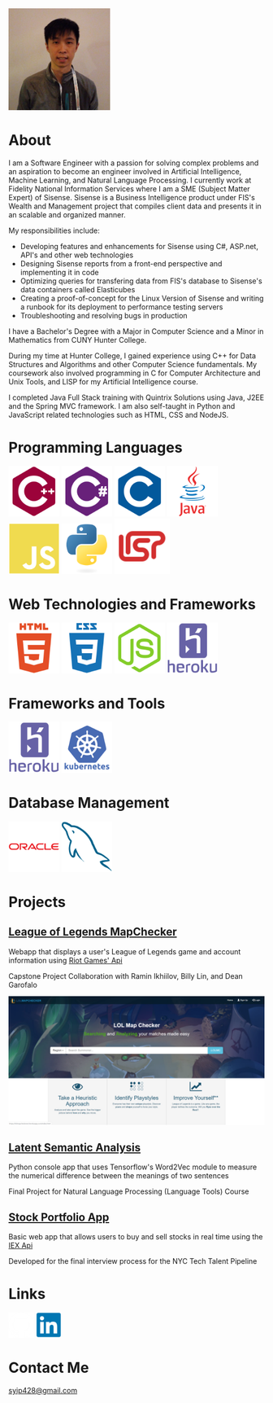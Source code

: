 <img src="/images/pfp.png" width="200" height="200">

# About

I am a Software Engineer with a passion for solving complex problems and an aspiration to become an engineer involved in Artificial Intelligence, Machine Learning, and Natural Language Processing. I currently work at Fidelity National Information Services where I am a SME (Subject Matter Expert) of Sisense. Sisense is a Business Intelligence product under FIS's Wealth and Management project that compiles client data and presents it in an scalable and organized manner. 

My responsibilities include:
- Developing features and enhancements for Sisense using C#, ASP.net, API's and other web technologies
- Designing Sisense reports from a front-end perspective and implementing it in code
- Optimizing queries for transfering data from FIS's database to Sisense's data containers called Elasticubes
- Creating a proof-of-concept for the Linux Version of Sisense and writing a runbook for its deployment to performance testing servers
- Troubleshooting and resolving bugs in production


I have a Bachelor's Degree with a Major in Computer Science and a Minor in Mathematics from CUNY Hunter College.

During my time at Hunter College, I gained experience using C++ for Data Structures and Algorithms and other Computer Science fundamentals.
My coursework also involved programming in C for Computer Architecture and Unix Tools, and LISP for my Artificial Intelligence course. 

I completed Java Full Stack training with Quintrix Solutions using Java, J2EE and the Spring MVC framework.
I am also self-taught in Python and JavaScript related technologies such as HTML, CSS and NodeJS.


# Programming Languages

<img src="/images/icons/cplusplus-plain.svg" width="100" height="100">
<img src="/images/icons/csharp-plain.svg" width="100" height="100">
<img src="/images/icons/c-plain.svg" width="100" height="100">
<img src="/images/icons/java-original-wordmark.svg" width="100" height="100">
<img src="/images/icons/javascript-plain.svg" width="100" height="100">
<img src="/images/icons/python-original.svg" width="100" height="100">
<img src="/images/icons/lisp.png" width="110" height="110">


# Web Technologies and Frameworks

<img src="/images/icons/html5-plain-wordmark.svg" width="100" height="100">
<img src="/images/icons/css3-plain-wordmark.svg" width="100" height="100">
<img src="/images/icons/nodejs-plain.svg" width="100" height="100">
<img src="/images/icons/heroku-plain-wordmark.svg" width="100" height="100">

# Frameworks and Tools

<img src="/images/icons/heroku-plain-wordmark.svg" width="100" height="100">
<img src="/images/icons/kubernetes-plain-wordmark.svg" width="100" height="100">

# Database Management

<img src="/images/icons/oracle-original.svg" width="100" height="100">
<img src="/images/icons/mysql-plain.svg" width="100" height="100">


# Projects

## [League of Legends MapChecker](./lolmc.md)

Webapp that displays a user's League of Legends game and account information using [Riot Games' Api](https://developer.riotgames.com/)

Capstone Project Collaboration with Ramin Ikhiilov, Billy Lin, and Dean Garofalo

![LoLMC example image](/images/lolmclanding.png)


## [Latent Semantic Analysis](./lsa.md)

Python console app that uses Tensorflow's Word2Vec module to measure the numerical difference between the meanings of two sentences

Final Project for Natural Language Processing (Language Tools) Course


## [Stock Portfolio App](./stockport.md)

Basic web app that allows users to buy and sell stocks in real time using the [IEX Api](https://iexcloud.io/docs/api/)

Developed for the final interview process for the NYC Tech Talent Pipeline


# Links
<a href="https://www.github.com/doubleyip"><img src="/images/icons/github-icon-white.jpg" width="50" height="50" alt="github"></a>
<a href="https://www.linkedin.com/in/simon-yip-926789142"><img src="/images/icons/linkedin-original.svg" width="50" height="50" alt="LinkedIn"></a>


# Contact Me

syip428@gmail.com
